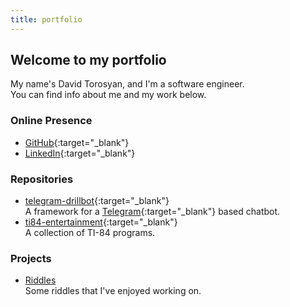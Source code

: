```yaml
---
title: portfolio
---
```


## Welcome to my portfolio

My name's David Torosyan, and I'm a software engineer.  
You can find info about me and my work below.

### Online Presence
- [GitHub](https://github.com/davidtorosyan){:target="_blank"}
- [LinkedIn](https://www.linkedin.com/in/david-torosyan){:target="_blank"}

### Repositories
- [telegram-drillbot](https://github.com/davidtorosyan/telegram-drillbot){:target="_blank"}  
  A framework for a [Telegram](https://telegram.org/){:target="_blank"} based chatbot.
- [ti84-entertainment](https://github.com/davidtorosyan/ti84-entertainment){:target="_blank"}  
  A collection of TI-84 programs.

### Projects
- [Riddles](/riddles)  
  Some riddles that I've enjoyed working on.
